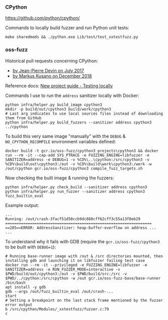 <!--Remains:
- test other sanitizers: memory, undefined
They fail with many "undefined reference" warnings and:

    clang-8: error: linker command failed with exit code 1 (use -v to see invocation)
    Makefile:590: recipe for target 'python.exe' failed

- try to import a sharedmod in the fuzzer, and check if that works in oss-fuzz Docker container
- pass a corpus to the fuzz_builtin_eval & fuzz_builtin_json_decode fuzz targets
- PR oss-fuzz & cpython
-->

### CPython

https://github.com/python/cpython/

Commands to locally build fuzzer and run Python unit tests:

    make sharedmods && ./python.exe Lib/test/test_xxtestfuzz.py

### oss-fuzz

Historical pull requests concerning CPython:

- [by Jean-Pierre Devin on July 2017](https://github.com/google/oss-fuzz/pull/731)
- [by Markus Kusano on December 2018](https://github.com/google/oss-fuzz/pull/2031)

Reference docs: [New project guide - Testing locally](https://github.com/google/oss-fuzz/blob/master/docs/new_project_guide.md#testing-locally)

Commands I use to run the `address` sanitizer locally with Docker:

    python infra/helper.py build_image cpython3
    mkdir -p build/out/cpython3 build/work/cpython3
    # Last arg indicates to use local sources files instead of downloading them from GitHub
    python infra/helper.py build_fuzzers --sanitizer address cpython3 ../cpython

To build this very same image "manually" with the `DEBUG` & `NO_CPYTHON_RECOMPILE` environment variables defined:

    docker build -t gcr.io/oss-fuzz/cpython3 projects\cpython3 && docker run --rm -it --cap-add SYS_PTRACE -e FUZZING_ENGINE=libfuzzer -e SANITIZER=address -e DEBUG=1 -v %CD%\..\cpython:/src/cpython3 -v %CD%\build\out\cpython3:/out -v %CD%\build\work\cpython3:/work -w /out/cpython gcr.io/oss-fuzz/cpython3 compile_fuzz_targets.sh

Now checking the built image & running the fuzzers:

    python infra/helper.py check_build --sanitizer address cpython3
    python infra/helper.py run_fuzzer --sanitizer address cpython3 fuzz_builtin_eval

Example output:

    ...
    Running: /out/crash-3facf51d50ccb9dc888cff62cff3c55a13f0eb29
    =================================================================
    ==285==ERROR: AddressSanitizer: heap-buffer-overflow on address ...
    ...

<!-- This is from the oss-fuzz docs and works, but misses debug symbols:
    winpty python infra/helper.py shell base-runner-debug cpython3
    gdb --args /out/cpython3/fuzz_builtin_eval /out/cpython3/crash-3facf51d50ccb9dc888cff62cff3c55a13f0eb29

    This was a initial attempt to retrieve libfuzzer source code:
    mkdir -p compiler-rt && cd compiler-rt && git init && git remote add -f origin https://github.com/llvm-mirror/compiler-rt.git && git config core.sparseCheckout true && echo lib/fuzzer >> .git/info/sparse-checkout && git pull origin master && cd -

    Importing /src directory from gcr.io/oss-fuzz/cpython3 image to host (do it only once):
    cd build; docker run --rm gcr.io/oss-fuzz/cpython3 tar cz /src | tar xz; cd -
-->

To understand why it fails with GDB (require the `gcr.io/oss-fuzz/cpython3` to be built with `DEBUG=1`):

    # Running base-runner image with /out & /src directories mounted, then installing gdb and launching it on libfuzzer failing test case
    docker run --rm -it --privileged -e FUZZING_ENGINE=libfuzzer -e SANITIZER=address -e RUN_FUZZER_MODE=interactive -v $PWD/build/out/cpython3:/out -v $PWD/build/src:/src -v $PWD/../cpython:/src/cpython -w /out gcr.io/oss-fuzz-base/base-runner /bin/bash
    apt install -y gdb
    gdb --args /out/fuzz_builtin_eval /out/crash-...
    start
    # Setting a breakpoint on the last stack frame mentioned by the fuzzer error output
    b /src/cpython/Modules/_xxtestfuzz/fuzzer.c:79
    c
